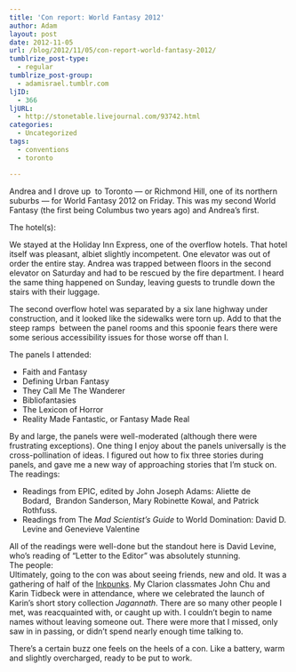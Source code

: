 ```yaml
---
title: 'Con report: World Fantasy 2012'
author: Adam
layout: post
date: 2012-11-05
url: /blog/2012/11/05/con-report-world-fantasy-2012/
tumblrize_post-type:
  - regular
tumblrize_post-group:
  - adamisrael.tumblr.com
ljID:
  - 366
ljURL:
  - http://stonetable.livejournal.com/93742.html
categories:
  - Uncategorized
tags:
  - conventions
  - toronto

---
```

Andrea and I drove up  to Toronto &#8212; or Richmond Hill, one of its northern suburbs &#8212; for World Fantasy 2012 on Friday. This was my second World Fantasy (the first being Columbus two years ago) and Andrea&#8217;s first.

The hotel(s):

We stayed at the Holiday Inn Express, one of the overflow hotels. That hotel itself was pleasant, albiet slightly incompetent. One elevator was out of order the entire stay. Andrea was trapped between floors in the second elevator on Saturday and had to be rescued by the fire department. I heard the same thing happened on Sunday, leaving guests to trundle down the stairs with their luggage.

The second overflow hotel was separated by a six lane highway under construction, and it looked like the sidewalks were torn up. Add to that the steep ramps  between the panel rooms and this spoonie fears there were some serious accessibility issues for those worse off than I.

The panels I attended:

  * Faith and Fantasy
  * Defining Urban Fantasy
  * They Call Me The Wanderer
  * Bibliofantasies
  * The Lexicon of Horror
  * Reality Made Fantastic, or Fantasy Made Real

<div>
  By and large, the panels were well-moderated (although there were frustrating exceptions). One thing I enjoy about the panels universally is the cross-pollination of ideas. I figured out how to fix three stories during panels, and gave me a new way of approaching stories that I&#8217;m stuck on.
</div>

<div>
</div>

<div>
  The readings:
</div>

  * Readings from EPIC, edited by John Joseph Adams: Aliette de Bodard,  Brandon Sanderson, Mary Robinette Kowal, and Patrick Rothfuss.
  * Readings from The _Mad Scientist&#8217;s Guide_ to World Domination: David D. Levine and Genevieve Valentine

<div>
  All of the readings were well-done but the standout here is David Levine, who&#8217;s reading of &#8220;Letter to the Editor&#8221; was absolutely stunning.
</div>

<div>
</div>

<div>
  The people:
</div>

<div>
</div>

<div>
  Ultimately, going to the con was about seeing friends, new and old. It was a gathering of half of the <a href="http://www.inkpunks.com/">Inkpunks</a>. My Clarion classmates John Chu and Karin Tidbeck were in attendance, where we celebrated the launch of Karin&#8217;s short story collection <em>Jagannath</em>. There are so many other people I met, was reacquainted with, or caught up with. I couldn&#8217;t begin to name names without leaving someone out. There were more that I missed, only saw in in passing, or didn&#8217;t spend nearly enough time talking to.
</div>

There&#8217;s a certain buzz one feels on the heels of a con. Like a battery, warm and slightly overcharged, ready to be put to work.
